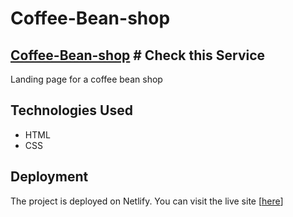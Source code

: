 
# Coffee-Bean-shop

## [Coffee-Bean-shop](https://monumental-squirrel-ac1582.netlify.app/index.html) # Check this Service
Landing page for a coffee bean shop


## Technologies Used

- HTML
- CSS

## Deployment

The project is deployed on Netlify. You can visit the live site [[here](https://monumental-squirrel-ac1582.netlify.app/index.html)]
